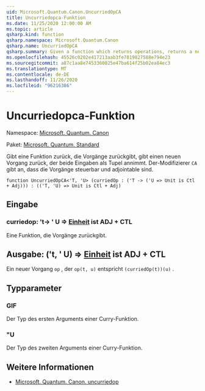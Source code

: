 ```yaml
---
uid: Microsoft.Quantum.Canon.UncurriedOpCA
title: Uncurriedopca-Funktion
ms.date: 11/25/2020 12:00:00 AM
ms.topic: article
qsharp.kind: function
qsharp.namespace: Microsoft.Quantum.Canon
qsharp.name: UncurriedOpCA
qsharp.summary: Given a function which returns operations, returns a new operation which takes both inputs as a tuple. The modifier `CA` indicates that the operations are controllable and adjointable.
ms.openlocfilehash: 45526c0202e417213aab3fe7819827588e794e23
ms.sourcegitcommit: a87c1aa8e7453360025e47ba614f25b02ea84ec3
ms.translationtype: MT
ms.contentlocale: de-DE
ms.lasthandoff: 11/26/2020
ms.locfileid: "96216386"
---
```

# <a name="uncurriedopca-function"></a>Uncurriedopca-Funktion

Namespace: [Microsoft. Quantum. Canon](xref:Microsoft.Quantum.Canon)

Paket: [Microsoft. Quantum. Standard](https://nuget.org/packages/Microsoft.Quantum.Standard)


Gibt eine Funktion zurück, die Vorgänge zurückgibt, gibt einen neuen Vorgang zurück, der beide Eingaben als Tupel annimmt.
Der-Modifizierer `CA` gibt an, dass die Vorgänge steuerbar und adjointable sind.

```qsharp
function UncurriedOpCA<'T, 'U> (curriedOp : ('T -> ('U => Unit is Ctl + Adj))) : (('T, 'U) => Unit is Ctl + Adj)
```


## <a name="input"></a>Eingabe

### <a name="curriedop--t---u--unit--is-adj--ctl"></a>curriedop: 't-> ' U => [Einheit](xref:microsoft.quantum.lang-ref.unit)  ist ADJ + CTL

Eine Funktion, die Vorgänge zurückgibt.



## <a name="output--tu--unit--is-adj--ctl"></a>Ausgabe: ('t, ' U) => [Einheit](xref:microsoft.quantum.lang-ref.unit)  ist ADJ + CTL

Ein neuer Vorgang `op` , der `op(t, u)` entspricht `(curriedOp(t))(u)` .

## <a name="type-parameters"></a>Typparameter

### <a name="t"></a>GIF

Der Typ des ersten Arguments einer Curry-Funktion.
### <a name="u"></a>"U

Der Typ des zweiten Arguments einer Curry-Funktion.

## <a name="see-also"></a>Weitere Informationen

- [Microsoft. Quantum. Canon. uncurriedop](xref:Microsoft.Quantum.Canon.UncurriedOp)